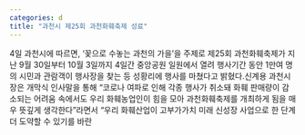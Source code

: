 ```yaml
---
categories: d
title: "과천시 제25회 과천화훼축제 성료"
---
```

4일 과천시에 따르면, ‘꽃으로 수놓는 과천의 가을’을 주제로 제25회 과천화훼축제가 지난 9월 30일부터 10월 3일까지 4일간 중앙공원 일원에서 열려 행사기간 동안 1만여 명의 시민과 관람객이 행사장을 찾는 등 성황리에 행사를 마쳤다고 밝혔다.신계용 과천시장은 개막식 인사말을 통해 “코로나 여파로 인해 각종 행사가 취소돼 화훼 판매량이 감소되는 어려움 속에서도 우리 화훼농업인이 힘을 모아 과천화훼축제를 개최하게 됨을 매우 뜻깊게 생각한다”라면서 “우리 화훼산업이 고부가가치 미래 신성장 사업으로 한 단계 더 도약할 수 있기를 바란